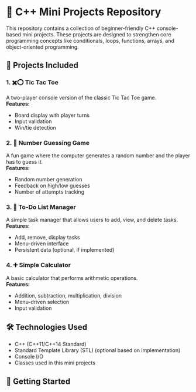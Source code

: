 # 🎯 C++ Mini Projects Repository

This repository contains a collection of beginner-friendly C++ console-based mini projects. These projects are designed to strengthen core programming concepts like conditionals, loops, functions, arrays, and object-oriented programming.

## 📌 Projects Included

### 1. ✖️⭕ Tic Tac Toe
A two-player console version of the classic Tic Tac Toe game.  
**Features:**
- Board display with player turns
- Input validation
- Win/tie detection

### 2. 🔢 Number Guessing Game
A fun game where the computer generates a random number and the player has to guess it.  
**Features:**
- Random number generation
- Feedback on high/low guesses
- Number of attempts tracking

### 3. 📝 To-Do List Manager
A simple task manager that allows users to add, view, and delete tasks.  
**Features:**
- Add, remove, display tasks
- Menu-driven interface
- Persistent data (optional, if implemented)

### 4. ➕ Simple Calculator
A basic calculator that performs arithmetic operations.  
**Features:**
- Addition, subtraction, multiplication, division
- Menu-driven selection
- Input validation

## 🛠️ Technologies Used
- C++ (C++11/C++14 Standard)
- Standard Template Library (STL) (optional based on implementation)
- Console I/O
- Classes used in this mini projects

## 🚀 Getting Started

